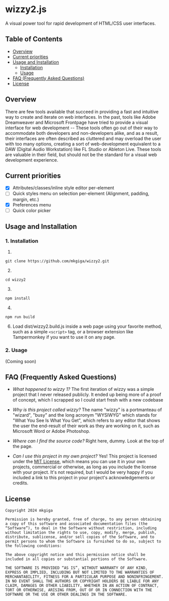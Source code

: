# wizzy2.js
A visual power tool for rapid development of HTML/CSS user interfaces.

## Table of Contents
- [Overview](#overview)
- [Current priorities](#current-priorities)
- [Usage and Installation](#usage-and-installation)
  - [Installation](#1-installation)
  - [Usage](#2-usage)
- [FAQ (Frequently Asked Questions)](#faq-frequently-asked-questions)
- [License](#license)

## Overview
There are few tools available that succeed in providing a fast and intuitive way to create and iterate on web interfaces. In the past, tools like Adobe Dreamweaver and Microsoft Frontpage have tried to provide a visual interface for web development -- These tools often go out of their way to accommodate both developers and non-developers alike, and as a result, their interfaces are often described as cluttered and may overload the user with too many options, creating a sort of web-development equivalent to a DAW (Digital Audio Workstation) like FL Studio or Ableton Live. These tools are valuable in their field, but should not be the standard for a visual web development experience.

## Current priorities
- [x] Attributes/classes/inline style editor per-element
- [ ] Quick styles menu on selection per-element (Alignment, padding, margin, etc.)
- [x] Preferences menu
- [ ] Quick color picker

## Usage and Installation

### 1. Installation
1. 
  ```
  git clone https://github.com/mkgiga/wizzy2.git
  ```
2. 
  ```
  cd wizzy2
  ```
3. 
  ```
  npm install
  ```
4. 
  ```
  npm run build
  ```

6. Load dist/wizzy2.build.js inside a web page using your favorite method, such as a simple `<script>` tag, or a browser extension like Tampermonkey if you want to use it on any page.

### 2. Usage
(Coming soon)

## FAQ (Frequently Asked Questions)
- *What happened to wizzy 1?*
  The first iteration of wizzy was a simple project that I never released publicly. It ended up being more of a proof of concept, which I scrapped so I could start fresh with a new codebase

- *Why is this project called wizzy?*
  The name "wizzy" is a portmanteau of "wizard", "busy" and the long acronym "WYSIWYG" which stands for "What You See Is What You Get", which refers to any editor that shows the user the end-result of their work as they are working on it, such as Microsoft Word or Adobe Photoshop.

- *Where can I find the source code?*
  Right here, dummy. Look at the top of the page.

- *Can I use this project in my own project?*
  Yes! This project is licensed under the [MIT License](#license), which means you can use it in your own projects, commercial or otherwise, as long as you include the license with your project. It's not required, but I would be very happy if you included a link to this project in your project's acknowledgements or credits.

## License

```
Copyright 2024 mkgiga

Permission is hereby granted, free of charge, to any person obtaining a copy of this software and associated documentation files (the “Software”), to deal in the Software without restriction, including without limitation the rights to use, copy, modify, merge, publish, distribute, sublicense, and/or sell copies of the Software, and to permit persons to whom the Software is furnished to do so, subject to the following conditions:

The above copyright notice and this permission notice shall be included in all copies or substantial portions of the Software.

THE SOFTWARE IS PROVIDED “AS IS”, WITHOUT WARRANTY OF ANY KIND, EXPRESS OR IMPLIED, INCLUDING BUT NOT LIMITED TO THE WARRANTIES OF MERCHANTABILITY, FITNESS FOR A PARTICULAR PURPOSE AND NONINFRINGEMENT. IN NO EVENT SHALL THE AUTHORS OR COPYRIGHT HOLDERS BE LIABLE FOR ANY CLAIM, DAMAGES OR OTHER LIABILITY, WHETHER IN AN ACTION OF CONTRACT, TORT OR OTHERWISE, ARISING FROM, OUT OF OR IN CONNECTION WITH THE SOFTWARE OR THE USE OR OTHER DEALINGS IN THE SOFTWARE.
```